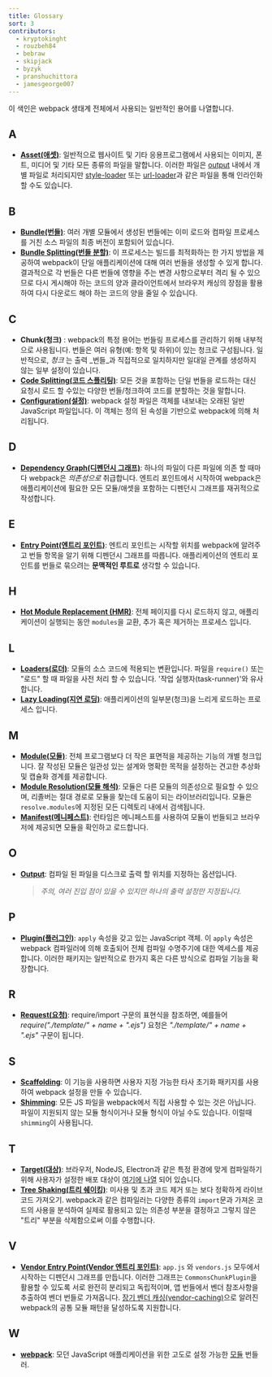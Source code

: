 ```yaml
---
title: Glossary
sort: 3
contributors:
  - kryptokinght
  - rouzbeh84
  - bebraw
  - skipjack
  - byzyk
  - pranshuchittora
  - jamesgeorge007
---
```


이 색인은 webpack 생태계 전체에서 사용되는 일반적인 용어를 나열합니다.

## A

- [**Asset(애셋)**](/guides/asset-management/): 일반적으로 웹사이트 및 기타 응용프로그램에서 사용되는 이미지, 폰트, 미디어 및 기타 모든 종류의 파일을 말합니다. 이러한 파일은 [output](/glossary/#o) 내에서 개별 파일로 처리되지만 [style-loader](/loaders/style-loader) 또는 [url-loader](/loaders/url-loader)과 같은 파일을 통해 인라인화 할 수도 있습니다.


## B

- [**Bundle(번들)**](/guides/getting-started/#creating-a-bundle): 여러 개별 모듈에서 생성된 번들에는 이미 로드와 컴파일 프로세스를 거친 소스 파일의 최종 버전이 포함되어 있습니다.
- [**Bundle Splitting(번들 분할)**](/guides/code-splitting): 이 프로세스는 빌드를 최적화하는 한 가지 방법을 제공하여 webpack이 단일 애플리케이션에 대해 여러 번들을 생성할 수 있게 합니다. 결과적으로 각 번들은 다른 번들에 영향을 주는 변경 사항으로부터 격리 될 수 있으므로 다시 게시해야 하는 코드의 양과 클라이언트에서 브라우저 캐싱의 장점을 활용하여 다시 다운로드 해야 하는 코드의 양을 줄일 수 있습니다.


## C

- **Chunk(청크)** : webpack의 특정 용어는 번들링 프로세스를 관리하기 위해 내부적으로 사용됩니다. 번들은 여러 유형(예: 항목 및 하위)이 있는 청크로 구성됩니다. 일반적으로, _청크_ 는 출력 _번들_과 직접적으로 일치하지만 일대일 관계를 생성하지 않는 일부 설정이 있습니다.
- [**Code Splitting(코드 스플리팅)**](/guides/code-splitting/): 모든 것을 포함하는 단일 번들을 로드하는 대신 요청시 로드 할 수있는 다양한 번들/청크하여  코드를 분할하는 것을 말합니다.
- [**Configuration(설정)**](/concepts/configuration/): webpack 설정 파일은 객체를 내보내는 오래된 일반 JavaScript 파일입니다. 이 객체는 정의 된 속성을 기반으로 webpack에 의해 처리됩니다.


## D

- [**Dependency Graph(디펜던시 그래프)**](/concepts/dependency-graph): 하나의 파일이 다른 파일에 의존 할 때마다 webpack은 _의존성으로_ 취급합니다. 엔트리 포인트에서 시작하여 webpack은 애플리케이션에 필요한 모든 모듈/애셋을 포함하는 디펜던시 그래프를 재귀적으로 작성합니다.


## E

- [**Entry Point(엔트리 포인트)**](/concepts/entry-points): 엔트리 포인트는 시작할 위치를 webpack에 알려주고 번들 항목을 알기 위해 디펜던시 그래프를 따릅니다. 애플리케이션의 엔트리 포인트를 번들로 묶으려는 **문맥적인 루트로** 생각할 수 있습니다.


## H

- [**Hot Module Replacement (HMR)**](/concepts/hot-module-replacement): 전체 페이지를 다시 로드하지 않고, 애플리케이션이 실행되는 동안 `modules`을 교환, 추가 혹은 제거하는 프로세스 입니다.


## L

- [**Loaders(로더)**](/concepts/loaders): 모듈의 소스 코드에 적용되는 변환입니다. 파일을 `require()` 또는 "로드" 할 때 파일을 사전 처리 할 수 있습니다. '작업 실행자(task-runner)'와 유사합니다.
- [**Lazy Loading(지연 로딩)**](/guides/lazy-loading): 애플리케이션의 일부분(청크)을 느리게 로드하는 프로세스 입니다.


## M

- [**Module(모듈)**](/concepts/modules): 전체 프로그램보다 더 작은 표면적을 제공하는 기능의 개별 청크입니다. 잘 작성된 모듈은 일관성 있는 설계와 명확한 목적을 설정하는 견고한 추상화 및 캡슐화 경계를 제공합니다.
- [**Module Resolution(모듈 해석)**](/concepts/module-resolution/): 모듈은 다른 모듈의 의존성으로 필요할 수 있으며, 리졸버는 절대 경로로 모듈을 찾는데 도움이 되는 라이브러리입니다. 모듈은 `resolve.modules`에 지정된 모든 디렉토리 내에서 검색됩니다.
- [**Manifest(메니페스트)**](/concepts/manifest): 런타임은 메니페스트를 사용하여 모듈이 번들되고 브라우저에 제공되면 모듈을 확인하고 로드합니다.


## O

- [**Output**](/concepts/output): 컴파일 된 파일을 디스크로 출력 할 위치를 지정하는 옵션입니다.
  > _주의, 여러 진입 점이 있을 수 있지만 하나의 출력 설정만 지정됩니다._

## P

- [**Plugin(플러그인)**](/concepts/plugins): `apply` 속성을 갖고 있는 JavaScript 객체. 이 `apply` 속성은 webpack 컴파일러에 의해 호출되어 전체 컴파일 수명주기에 대한 엑세스를 제공합니다. 이러한 패키지는 일반적으로 한가지 혹은 다른 방식으로 컴파일 기능을 확장합니다.


## R

- [**Request(요청)**](/guides/dependency-management/): require/import 구문의 표현식을 참조하면, 예를들어 _require("./template/" + name + ".ejs")_ 요청은 _"./template/" + name + ".ejs"_ 구문이 됩니다.


## S

- [**Scaffolding**](/guides/scaffolding/): 이 기능을 사용하면 사용자 지정 가능한 타사 초기화 패키지를 사용하여 webpack 설정을 만들 수 있습니다.
- [**Shimming**](/guides/shimming/): 모든 JS 파일을 webpack에서 직접 사용할 수 있는 것은 아닙니다. 파일이 지원되지 않는 모듈 형식이거나 모듈 형식이 아닐 수도 있습니다. 이럴때 `shimming`이 사용됩니다.


## T

- [**Target(대상)**](/configuration/target/): 브라우저, NodeJS, Electron과 같은 특정 환경에 맞게 컴파일하기 위해 사용자가 설정한 배포 대상이 [여기에 나열](/configuration/target/) 되어 있습니다.
- [**Tree Shaking(트리 쉐이킹)**](/guides/tree-shaking/): 미사용 및 초과 코드 제거 또는 보다 정확하게 라이브 코드 가져오기. webpack과 같은 컴파일러는 다양한 종류의 `import`문과 가져온 코드의 사용을 분석하여 실제로 활용되고 있는 의존성 부분을 결정하고 그렇지 않은 "트리" 부분을 삭제함으로써 이를 수행합니다.


## V

- [**Vendor Entry Point(Vendor 엔트리 포인트)**](/concepts/entry-points/#separate-app-and-vendor-entries): `app.js` 와 `vendors.js` 모두에서 시작하는 디펜던시 그래프를 만듭니다. 이러한 그래프는 `CommonsChunkPlugin`을 활용할 수 있도록 서로 완전히 분리되고 독립적이며, 앱 번들에서 벤더 참조사항을 추출하여 벤더 번들로 가져옵니다. [장기 벤더 캐싱(vendor-caching)](/guides/caching/)으로 알려진 webpack의 공통 모듈 패턴을 달성하도록 지원합니다.


## W

- [**webpack**](/): 모던 JavaScript 애플리케이션을 위한 고도로 설정 가능한 [모듈](/concepts/modules) 번들러.

